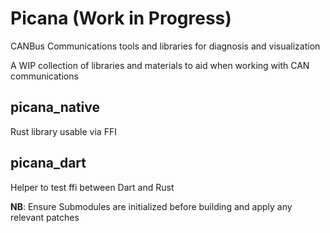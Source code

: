 # Picana (Work in Progress)
CANBus Communications tools and libraries for diagnosis and visualization

A WIP collection of libraries and materials to aid when working with CAN communications

## picana_native 
Rust library usable via FFI 
## picana_dart  
Helper to test ffi between Dart and Rust

**NB**: Ensure Submodules are initialized before building and apply any relevant patches
